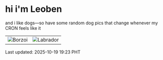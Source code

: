 # hi i'm Leoben

and i like dogs—so have some random dog pics that change whenever my CRON feels like it

|  |  |
|--------|----------|
| ![Borzoi](https://random-dog-vercel.vercel.app/api/random-borzoi?v=1760873022) | ![Labrador](https://random-dog-vercel.vercel.app/api/random-labrador?v=1760873022) |

Last updated: 2025-10-19 19:23 PHT
